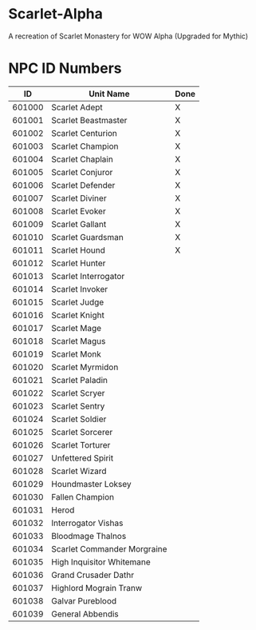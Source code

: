# Scarlet-Alpha
A recreation of Scarlet Monastery for WOW Alpha (Upgraded for Mythic)


# NPC ID Numbers
| ID | Unit Name | Done |
| - | - | - |
| 601000 | Scarlet Adept | X |
| 601001 | Scarlet Beastmaster | X |
| 601002 | Scarlet Centurion | X |
| 601003 | Scarlet Champion | X |
| 601004 | Scarlet Chaplain | X |
| 601005 | Scarlet Conjuror | X |
| 601006 | Scarlet Defender | X |
| 601007 | Scarlet Diviner | X |
| 601008 | Scarlet Evoker | X |
| 601009 | Scarlet Gallant | X |
| 601010 | Scarlet Guardsman | X |
| 601011 | Scarlet Hound | X |
| 601012 | Scarlet Hunter |
| 601013 | Scarlet Interrogator |
| 601014 | Scarlet Invoker |
| 601015 | Scarlet Judge |
| 601016 | Scarlet Knight |
| 601017 | Scarlet Mage |
| 601018 | Scarlet Magus |
| 601019 | Scarlet Monk |
| 601020 | Scarlet Myrmidon |
| 601021 | Scarlet Paladin |
| 601022 | Scarlet Scryer |
| 601023 | Scarlet Sentry |
| 601024 | Scarlet Soldier |
| 601025 | Scarlet Sorcerer |
| 601026 | Scarlet Torturer |
| 601027 | Unfettered Spirit |
| 601028 | Scarlet Wizard |
| 601029 | Houndmaster Loksey |
| 601030 | Fallen Champion |
| 601031 | Herod |
| 601032 | Interrogator Vishas |
| 601033 | Bloodmage Thalnos |
| 601034 | Scarlet Commander Morgraine |
| 601035 | High Inquisitor Whitemane |
| 601036 | Grand Crusader Dathr |
| 601037 | Highlord Mograin Tranw |
| 601038 | Galvar Pureblood |
| 601039 | General Abbendis |
